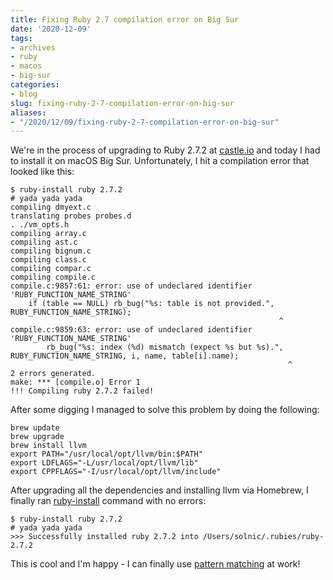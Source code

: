 ```yaml
---
title: Fixing Ruby 2.7 compilation error on Big Sur
date: '2020-12-09'
tags:
- archives
- ruby
- macos
- big-sur
categories:
- blog
slug: fixing-ruby-2-7-compilation-error-on-big-sur
aliases:
- "/2020/12/09/fixing-ruby-2-7-compilation-error-on-big-sur"
---
```


We're in the process of upgrading to Ruby 2.7.2 at [castle.io](http://castle.io) and today I had to install it on macOS Big Sur. Unfortunately, I hit a compilation error that looked like this:

```generic
$ ruby-install ruby 2.7.2
# yada yada yada
compiling dmyext.c
translating probes probes.d
. ./vm_opts.h
compiling array.c
compiling ast.c
compiling bignum.c
compiling class.c
compiling compar.c
compiling compile.c
compile.c:9857:61: error: use of undeclared identifier 'RUBY_FUNCTION_NAME_STRING'
    if (table == NULL) rb_bug("%s: table is not provided.", RUBY_FUNCTION_NAME_STRING);
                                                            ^
compile.c:9859:63: error: use of undeclared identifier 'RUBY_FUNCTION_NAME_STRING'
        rb_bug("%s: index (%d) mismatch (expect %s but %s).", RUBY_FUNCTION_NAME_STRING, i, name, table[i].name);
                                                              ^
2 errors generated.
make: *** [compile.o] Error 1
!!! Compiling ruby 2.7.2 failed!
```

After some digging I managed to solve this problem by doing the following:

```generic
brew update
brew upgrade
brew install llvm
export PATH="/usr/local/opt/llvm/bin:$PATH"
export LDFLAGS="-L/usr/local/opt/llvm/lib"
export CPPFLAGS="-I/usr/local/opt/llvm/include"
```

After upgrading all the dependencies and installing llvm via Homebrew, I finally ran [ruby-install](https://github.com/postmodern/ruby-install) command with no errors:

```generic
$ ruby-install ruby 2.7.2
# yada yada yada
>>> Successfully installed ruby 2.7.2 into /Users/solnic/.rubies/ruby-2.7.2
```

This is cool and I'm happy - I can finally use [pattern matching](https://www.toptal.com/ruby/ruby-pattern-matching-tutorial) at work!
